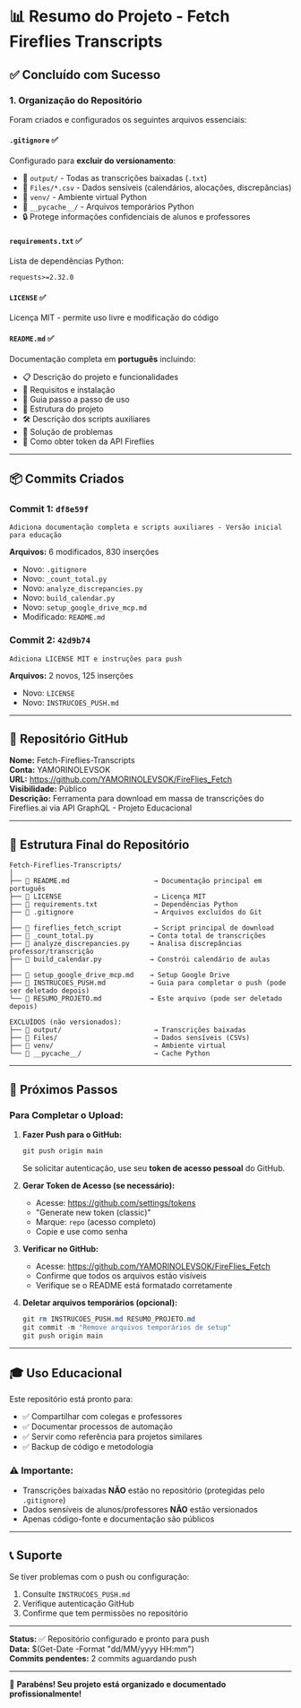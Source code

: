 # 📊 Resumo do Projeto - Fetch Fireflies Transcripts

## ✅ Concluído com Sucesso

### 1. **Organização do Repositório**

Foram criados e configurados os seguintes arquivos essenciais:

#### `.gitignore` ✅
Configurado para **excluir do versionamento**:
- 📁 `output/` - Todas as transcrições baixadas (`.txt`)
- 📁 `Files/*.csv` - Dados sensíveis (calendários, alocações, discrepâncias)
- 📁 `venv/` - Ambiente virtual Python
- 📁 `__pycache__/` - Arquivos temporários Python
- 🔒 Protege informações confidenciais de alunos e professores

#### `requirements.txt` ✅
Lista de dependências Python:
```
requests>=2.32.0
```

#### `LICENSE` ✅
Licença MIT - permite uso livre e modificação do código

#### `README.md` ✅
Documentação completa em **português** incluindo:
- 📋 Descrição do projeto e funcionalidades
- 🔧 Requisitos e instalação
- 🚀 Guia passo a passo de uso
- 📂 Estrutura do projeto
- 🛠️ Descrição dos scripts auxiliares
- 🐛 Solução de problemas
- 🔑 Como obter token da API Fireflies

---

## 📦 Commits Criados

### Commit 1: `df8e59f`
```
Adiciona documentação completa e scripts auxiliares - Versão inicial para educação
```
**Arquivos:** 6 modificados, 830 inserções

- Novo: `.gitignore`
- Novo: `_count_total.py`
- Novo: `analyze_discrepancies.py`
- Novo: `build_calendar.py`
- Novo: `setup_google_drive_mcp.md`
- Modificado: `README.md`

### Commit 2: `42d9b74`
```
Adiciona LICENSE MIT e instruções para push
```
**Arquivos:** 2 novos, 125 inserções

- Novo: `LICENSE`
- Novo: `INSTRUCOES_PUSH.md`

---

## 🔗 Repositório GitHub

**Nome:** Fetch-Fireflies-Transcripts  
**Conta:** YAMORINOLEVSOK  
**URL:** https://github.com/YAMORINOLEVSOK/FireFlies_Fetch  
**Visibilidade:** Público  
**Descrição:** Ferramenta para download em massa de transcrições do Fireflies.ai via API GraphQL - Projeto Educacional

---

## 📁 Estrutura Final do Repositório

```
Fetch-Fireflies-Transcripts/
│
├── 📄 README.md                     → Documentação principal em português
├── 📄 LICENSE                       → Licença MIT
├── 📄 requirements.txt              → Dependências Python
├── 📄 .gitignore                    → Arquivos excluídos do Git
│
├── 🐍 fireflies_fetch_script        → Script principal de download
├── 🐍 _count_total.py              → Conta total de transcrições
├── 🐍 analyze_discrepancies.py     → Analisa discrepâncias professor/transcrição
├── 🐍 build_calendar.py            → Constrói calendário de aulas
│
├── 📝 setup_google_drive_mcp.md    → Setup Google Drive
├── 📝 INSTRUCOES_PUSH.md           → Guia para completar o push (pode ser deletado depois)
└── 📝 RESUMO_PROJETO.md            → Este arquivo (pode ser deletado depois)

EXCLUÍDOS (não versionados):
├── 📁 output/                       → Transcrições baixadas
├── 📁 Files/                        → Dados sensíveis (CSVs)
├── 📁 venv/                         → Ambiente virtual
└── 📁 __pycache__/                  → Cache Python
```

---

## 🎯 Próximos Passos

### Para Completar o Upload:

1. **Fazer Push para o GitHub:**
   ```powershell
   git push origin main
   ```
   
   Se solicitar autenticação, use seu **token de acesso pessoal** do GitHub.

2. **Gerar Token de Acesso (se necessário):**
   - Acesse: https://github.com/settings/tokens
   - "Generate new token (classic)"
   - Marque: `repo` (acesso completo)
   - Copie e use como senha

3. **Verificar no GitHub:**
   - Acesse: https://github.com/YAMORINOLEVSOK/FireFlies_Fetch
   - Confirme que todos os arquivos estão visíveis
   - Verifique se o README está formatado corretamente

4. **Deletar arquivos temporários (opcional):**
   ```powershell
   git rm INSTRUCOES_PUSH.md RESUMO_PROJETO.md
   git commit -m "Remove arquivos temporários de setup"
   git push origin main
   ```

---

## 🎓 Uso Educacional

Este repositório está pronto para:
- ✅ Compartilhar com colegas e professores
- ✅ Documentar processos de automação
- ✅ Servir como referência para projetos similares
- ✅ Backup de código e metodologia

### ⚠️ Importante:
- Transcrições baixadas **NÃO** estão no repositório (protegidas pelo `.gitignore`)
- Dados sensíveis de alunos/professores **NÃO** estão versionados
- Apenas código-fonte e documentação são públicos

---

## 📞 Suporte

Se tiver problemas com o push ou configuração:
1. Consulte `INSTRUCOES_PUSH.md`
2. Verifique autenticação GitHub
3. Confirme que tem permissões no repositório

---

**Status:** ✅ Repositório configurado e pronto para push  
**Data:** $(Get-Date -Format "dd/MM/yyyy HH:mm")  
**Commits pendentes:** 2 commits aguardando push

---

🎉 **Parabéns! Seu projeto está organizado e documentado profissionalmente!**

